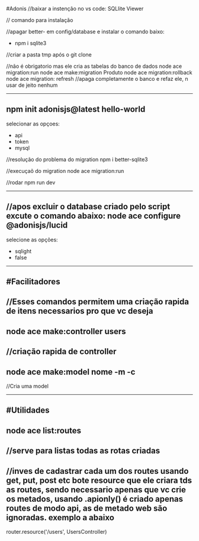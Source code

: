 #Adonis
//baixar a instenção no vs code: SQLlite Viewer

// comando para instalação 

//apagar better- em config/database e instalar o comando baixo:
- npm i sqlite3

//criar a pasta tmp após o git clone


//não é obrigatorio mas ele cria as tabelas do banco de dados
node ace migration:run
node ace make:migration Produto
node ace migration:rollback
node ace migration: refresh //apaga completamente o banco e refaz ele, n usar de jeito nenhum

---
npm init adonisjs@latest hello-world
-
selecionar as opçoes:
- api
- token
- mysql

//resolução do problema do migration
npm i better-sqlite3

//execuçaõ do migration
node ace migration:run

//rodar
npm run dev

----
//apos excluir o database criado pelo script excute o comando abaixo:
node ace configure @adonisjs/lucid
-
selecione as opções:
- sqlight
- false

---
#Facilitadores
-
//Esses comandos permitem uma criação rapida de itens necessarios pro que vc deseja
-
node ace make:controller users
-
//criação rapida de controller
-
node ace make:model nome -m -c
-
//Cria uma model

----

#Utilidades
-
node ace list:routes
-
//serve para listas todas as rotas criadas
-
//inves de cadastrar cada um dos routes usando get, put, post etc bote resource que ele criara tds as routes, sendo necessario apenas que vc crie os metados, usando .apionly() é criado apenas routes de modo api, as de metado web são ignoradas. exemplo a abaixo
-
router.resource('/users', UsersController)
